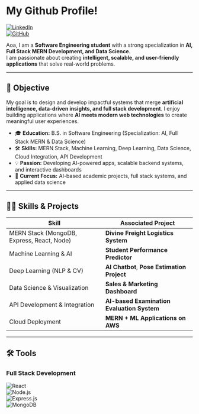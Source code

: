 #  My Github Profile!  

[![LinkedIn](https://img.shields.io/badge/LinkedIn-Connect-blue?style=for-the-badge&logo=linkedin)](https://linkedin.com/in/yourprofile)  
[![GitHub](https://img.shields.io/badge/GitHub-Profile-black?style=for-the-badge&logo=github)](https://github.com/yourusername)  

Aoa, I am a **Software Engineering student** with a strong specialization in **AI, Full Stack MERN Development, and Data Science**.  
I am passionate about creating **intelligent, scalable, and user-friendly applications** that solve real-world problems.  

---

## 🎯 Objective  
My goal is to design and develop impactful systems that merge **artificial intelligence, data-driven insights, and full stack development**. I enjoy building applications where **AI meets modern web technologies** to create meaningful user experiences.  

- 🎓 **Education:** B.S. in Software Engineering (Specialization: AI, Full Stack MERN & Data Science)  
- 🛠️ **Skills:** MERN Stack, Machine Learning, Deep Learning, Data Science, Cloud Integration, API Development  
- 💡 **Passion:** Developing AI-powered apps, scalable backend systems, and interactive dashboards  
- 📌 **Current Focus:** AI-based academic projects, full stack systems, and applied data science  

---

## 🧑‍💻 Skills & Projects  

| Skill | Associated Project |
|-------|---------------------|
| MERN Stack (MongoDB, Express, React, Node) | **Divine Freight Logistics System** |
| Machine Learning & AI | **Student Performance Predictor** |
| Deep Learning (NLP & CV) | **AI Chatbot**, **Pose Estimation Project** |
| Data Science & Visualization | **Sales & Marketing Dashboard** |
| API Development & Integration | **AI-based Examination Evaluation System** |
| Cloud Deployment | **MERN + ML Applications on AWS** |

---

## 🛠 Tools  

### Full Stack Development  
![React](https://img.shields.io/badge/-React-61DAFB?logo=react&logoColor=black&style=for-the-badge)  
![Node.js](https://img.shields.io/badge/-Node.js-339933?logo=node.js&logoColor=white&style=for-the-badge)  
![Express.js](https://img.shields.io/badge/-Express.js-000000?logo=express&logoColor=white&style=for-the-badge)  
![MongoDB](https://img.shields.io/b)
